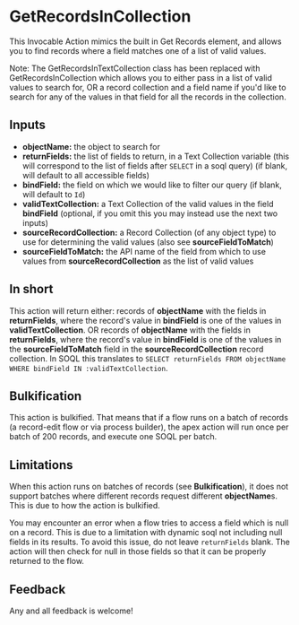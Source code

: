 # GetRecordsInCollection
This Invocable Action mimics the built in Get Records element, and allows you to find records where a field matches one of a list of valid values.

Note: The GetRecordsInTextCollection class has been replaced with GetRecordsInCollection which allows you to either pass in a list of valid values to search for, OR a record collection and a field name if you'd like to search for any of the values in that field for all the records in the collection.

## Inputs
* **objectName:** the object to search for
* **returnFields:** the list of fields to return, in a Text Collection variable (this will correspond to the list of fields after `SELECT` in a soql query) (if blank, will default to all accessible fields)
* **bindField:** the field on which we would like to filter our query (if blank, will default to `Id`)
* **validTextCollection:** a Text Collection of the valid values in the field **bindField** (optional, if you omit this you may instead use the next two inputs)
* **sourceRecordCollection:** a Record Collection (of any object type) to use for determining the valid values (also see **sourceFieldToMatch**)
* **sourceFieldToMatch:** the API name of the field from which to use values from **sourceRecordCollection** as the list of valid values

## In short
This action will return either:
records of **objectName** with the fields in **returnFields**, where the record's value in **bindField** is one of the values in **validTextCollection**.
OR
records of **objectName** with the fields in **returnFields**, where the record's value in **bindField** is one of the values in the **sourceFieldToMatch** field in the **sourceRecordCollection** record collection.
In SOQL this translates to `SELECT returnFields FROM objectName WHERE bindField IN :validTextCollection`.

## Bulkification
This action is bulkified. That means that if a flow runs on a batch of records (a record-edit flow or via process builder), the apex action will run once per batch of 200 records, and execute one SOQL per batch.

## Limitations
When this action runs on batches of records (see **Bulkification**), it does not support batches where different records request different **objectName**s. This is due to how the action is bulkified.

You may encounter an error when a flow tries to access a field which is null on a record. This is due to a limitation with dynamic soql not including null fields in its results. To avoid this issue, do not leave `returnFields` blank. The action will then check for null in those fields so that it can be properly returned to the flow.

## Feedback
Any and all feedback is welcome!
